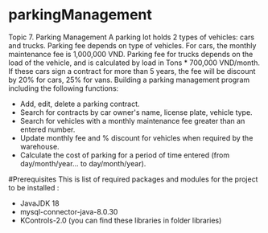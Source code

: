 # parkingManagement
Topic 7. Parking Management
A parking lot holds 2 types of vehicles: cars and trucks. Parking fee depends on type of vehicles. For cars, the monthly maintenance fee is 1,000,000 VND. Parking fee for trucks depends on the load of the vehicle, and is calculated by load in Tons * 700,000 VND/month. If these cars sign a contract for more than 5 years, the fee will be discount by 20% for cars, 25% for vans. Building a parking management program including the following functions:
- Add, edit, delete a parking contract.
- Search for contracts by car owner's name, license plate, vehicle type.
- Search for vehicles with a monthly maintenance fee greater than an entered number.
- Update monthly fee and % discount for vehicles when required by the warehouse.
- Calculate the cost of parking for a period of time entered (from day/month/year...
to day/month/year).

#Prerequisites
This is list of required packages and modules for the project to be installed :

- JavaJDK 18
- mysql-connector-java-8.0.30
- KControls-2.0
(you can find these libraries in folder libraries)